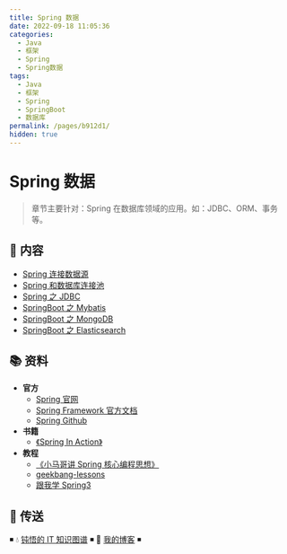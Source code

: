 ```yaml
---
title: Spring 数据
date: 2022-09-18 11:05:36
categories:
  - Java
  - 框架
  - Spring
  - Spring数据
tags:
  - Java
  - 框架
  - Spring
  - SpringBoot
  - 数据库
permalink: /pages/b912d1/
hidden: true
---
```


# Spring 数据

> 章节主要针对：Spring 在数据库领域的应用。如：JDBC、ORM、事务等。

## 📖 内容

- [Spring 连接数据源](01.Spring连接数据源.md)
- [Spring 和数据库连接池](02.Spring和数据库连接池.md)
- [Spring 之 JDBC](03.Spring之JDBC.md)
- [SpringBoot 之 Mybatis](22.SpringBoot之Mybatis.md)
- [SpringBoot 之 MongoDB](23.SpringBoot之MongoDB.md)
- [SpringBoot 之 Elasticsearch](24.SpringBoot之Elasticsearch.md)

## 📚 资料

- **官方**
  - [Spring 官网](https://spring.io/)
  - [Spring Framework 官方文档](https://docs.spring.io/spring-framework/docs/current/spring-framework-reference/index.html)
  - [Spring Github](https://github.com/spring-projects/spring-framework)
- **书籍**
  - [《Spring In Action》](https://item.jd.com/12622829.html)
- **教程**
  - [《小马哥讲 Spring 核心编程思想》](https://time.geekbang.org/course/intro/265)
  - [geekbang-lessons](https://github.com/geektime-geekbang/geekbang-lessons)
  - [跟我学 Spring3](http://jinnianshilongnian.iteye.com/blog/1482071)

## 🚪 传送

◾ 💧 [钝悟的 IT 知识图谱](https://dunwu.github.io/waterdrop/) ◾ 🎯 [我的博客](https://github.com/dunwu/blog) ◾